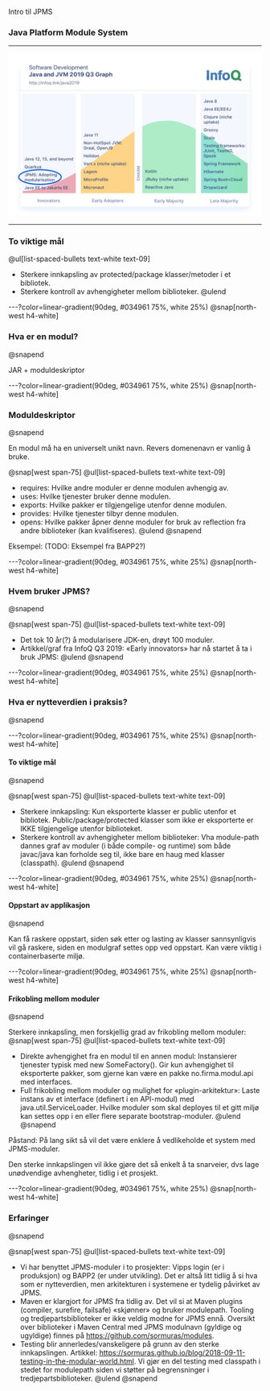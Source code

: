 Intro til JPMS
### Java Platform Module System

---

![IMAGE](assets/img/jpms-adoption.jpeg)

---
### To viktige mål

@ul[list-spaced-bullets text-white text-09]
- Sterkere innkapsling av protected/package klasser/metoder i et bibliotek.
- Sterkere kontroll av avhengigheter mellom biblioteker.
@ulend


---?color=linear-gradient(90deg, #034961 75%, white 25%)
@snap[north-west h4-white]
### Hva er en modul?
@snapend

JAR + moduldeskriptor


---?color=linear-gradient(90deg, #034961 75%, white 25%)
@snap[north-west h4-white]
### Moduldeskriptor
@snapend

En modul må ha en universelt unikt navn. Revers domenenavn er vanlig å bruke.

@snap[west span-75]
@ul[list-spaced-bullets text-white text-09]
- requires: Hvilke andre moduler er denne modulen avhengig av.
- uses: Hvilke tjenester bruker denne modulen.
- exports: Hvilke pakker er tilgjengelige utenfor denne modulen.
- provides: Hvilke tjenester tilbyr denne modulen.
- opens: Hvilke pakker åpner denne moduler for bruk av reflection fra andre biblioteker (kan kvalifiseres).
@ulend
@snapend

Eksempel:
(TODO: Eksempel fra BAPP2?)


---?color=linear-gradient(90deg, #034961 75%, white 25%)
@snap[north-west h4-white]
### Hvem bruker JPMS?
@snapend

@snap[west span-75]
@ul[list-spaced-bullets text-white text-09]
- Det tok 10 år(?) å modularisere JDK-en, drøyt 100 moduler.
- Artikkel/graf fra InfoQ Q3 2019: «Early innovators» har nå startet å ta i bruk JPMS:
@ulend
@snapend


---?color=linear-gradient(90deg, #034961 75%, white 25%)
@snap[north-west h4-white]
### Hva er nytteverdien i praksis?
@snapend


---?color=linear-gradient(90deg, #034961 75%, white 25%)
@snap[north-west h4-white]
#### To viktige mål
@snapend

@snap[west span-75]
@ul[list-spaced-bullets text-white text-09]
- Sterkere innkapsling: Kun eksporterte klasser er public utenfor et bibliotek. Public/package/protected klasser som ikke er eksporterte er IKKE tilgjengelige utenfor biblioteket.
- Sterkere kontroll av avhengigheter mellom biblioteker: Vha module-path dannes graf av moduler (i både compile- og runtime) som både javac/java kan forholde seg til, ikke bare en haug med klasser (classpath).
@ulend
@snapend


---?color=linear-gradient(90deg, #034961 75%, white 25%)
@snap[north-west h4-white]
#### Oppstart av applikasjon
@snapend

Kan få raskere oppstart, siden søk etter og lasting av klasser sannsynligvis vil gå raskere, siden en modulgraf settes opp ved oppstart. Kan være viktig i containerbaserte miljø.


---?color=linear-gradient(90deg, #034961 75%, white 25%)
@snap[north-west h4-white]
#### Frikobling mellom moduler
@snapend

Sterkere innkapsling, men forskjellig grad av frikobling mellom moduler:
@snap[west span-75]
@ul[list-spaced-bullets text-white text-09]
- Direkte avhengighet fra en modul til en annen modul: Instansierer tjenester typisk med new SomeFactory(). Gir kun avhengighet til eksporterte pakker, som gjerne kan være en pakke no.firma.modul.api med interfaces.
- Full frikobling mellom moduler og mulighet for «plugin-arkitektur»: Laste instans av et interface (definert i en API-modul) med java.util.ServiceLoader. Hvilke moduler som skal deployes til et gitt miljø kan settes opp i en eller flere separate bootstrap-moduler.
@ulend
@snapend

Påstand: På lang sikt så vil det være enklere å vedlikeholde et system med JPMS-moduler.

Den sterke innkapslingen vil ikke gjøre det så enkelt å ta snarveier, dvs lage unødvendige avhengheter, tidlig i et prosjekt.

---?color=linear-gradient(90deg, #034961 75%, white 25%)
@snap[north-west h4-white]
### Erfaringer
@snapend

@snap[west span-75]
@ul[list-spaced-bullets text-white text-09]
- Vi har benyttet JPMS-moduler i to prosjekter: Vipps login (er i produksjon) og BAPP2 (er under utvikling). Det er altså litt tidlig å si hva som er nytteverdien, men arkitekturen i systemene er tydelig påvirket av JPMS.
- Maven er klargjort for JPMS fra tidlig av. Det vil si at Maven plugins (compiler, surefire, failsafe) «skjønner» og bruker modulepath.
Tooling og tredjepartsbiblioteker er ikke veldig modne for JPMS ennå.
Oversikt over biblioteker i Maven Central med JPMS modulnavn (gyldige og ugyldige) finnes på https://github.com/sormuras/modules.
- Testing blir annerledes/vanskeligere på grunn av den sterke innkapslingen. Artikkel: https://sormuras.github.io/blog/2018-09-11-testing-in-the-modular-world.html. Vi gjør en del testing med classpath i stedet for modulepath siden vi støtter på begrensninger i tredjepartsbiblioteker.
@ulend
@snapend
